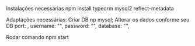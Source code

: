 Instalações necessárias 
npm install typeorm mysql2 reflect-metadata

Adaptações necessárias:
Criar DB np mysql;
Alterar os dados conforme seu DB
port: <porta do seu DB>,
username: "<seu username>",
password: "<senha do seu DB>",
database: "<nome do DB que voce criou>",


Rodar comando npm start
